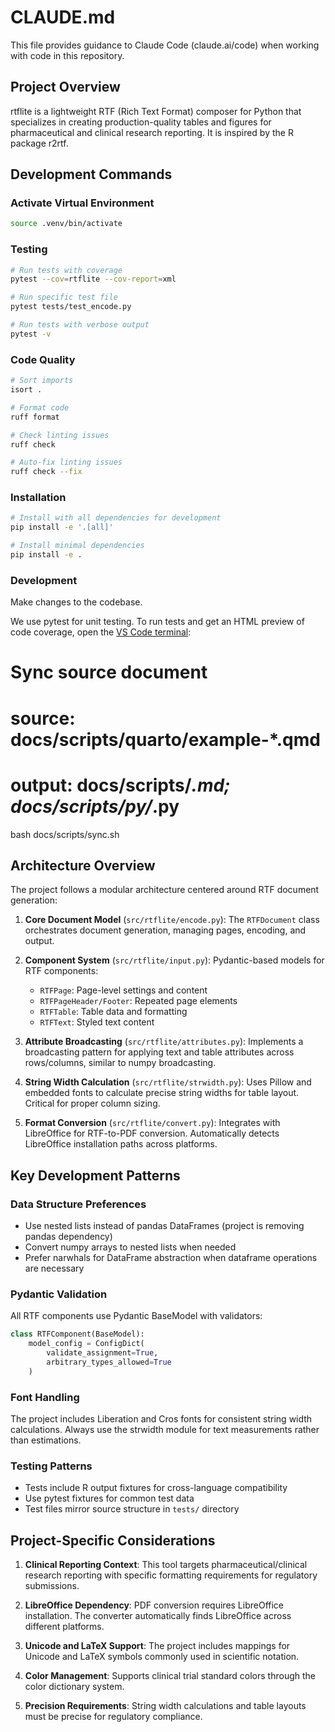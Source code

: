 # CLAUDE.md

This file provides guidance to Claude Code (claude.ai/code) when working with code in this repository.

## Project Overview
rtflite is a lightweight RTF (Rich Text Format) composer for Python that specializes in creating production-quality tables and figures for pharmaceutical and clinical research reporting. It is inspired by the R package r2rtf.

## Development Commands

### Activate Virtual Environment
```bash
source .venv/bin/activate
```

### Testing
```bash
# Run tests with coverage
pytest --cov=rtflite --cov-report=xml

# Run specific test file
pytest tests/test_encode.py

# Run tests with verbose output
pytest -v
```

### Code Quality
```bash
# Sort imports
isort .

# Format code
ruff format

# Check linting issues
ruff check

# Auto-fix linting issues
ruff check --fix
```

### Installation
```bash
# Install with all dependencies for development
pip install -e '.[all]'

# Install minimal dependencies
pip install -e .
```


### Development

Make changes to the codebase.

We use pytest for unit testing. To run tests and get an HTML preview of
code coverage, open the
[VS Code terminal](https://code.visualstudio.com/docs/terminal/basics):

# Sync source document
# source: docs/scripts/quarto/example-*.qmd
# output: docs/scripts/*.md; docs/scripts/py/*.py
bash docs/scripts/sync.sh

## Architecture Overview

The project follows a modular architecture centered around RTF document generation:

1. **Core Document Model** (`src/rtflite/encode.py`): The `RTFDocument` class orchestrates document generation, managing pages, encoding, and output.

2. **Component System** (`src/rtflite/input.py`): Pydantic-based models for RTF components:
   - `RTFPage`: Page-level settings and content
   - `RTFPageHeader/Footer`: Repeated page elements
   - `RTFTable`: Table data and formatting
   - `RTFText`: Styled text content

3. **Attribute Broadcasting** (`src/rtflite/attributes.py`): Implements a broadcasting pattern for applying text and table attributes across rows/columns, similar to numpy broadcasting.

4. **String Width Calculation** (`src/rtflite/strwidth.py`): Uses Pillow and embedded fonts to calculate precise string widths for table layout. Critical for proper column sizing.

5. **Format Conversion** (`src/rtflite/convert.py`): Integrates with LibreOffice for RTF-to-PDF conversion. Automatically detects LibreOffice installation paths across platforms.

## Key Development Patterns

### Data Structure Preferences
- Use nested lists instead of pandas DataFrames (project is removing pandas dependency)
- Convert numpy arrays to nested lists when needed
- Prefer narwhals for DataFrame abstraction when dataframe operations are necessary

### Pydantic Validation
All RTF components use Pydantic BaseModel with validators:
```python
class RTFComponent(BaseModel):
    model_config = ConfigDict(
        validate_assignment=True,
        arbitrary_types_allowed=True
    )
```

### Font Handling
The project includes Liberation and Cros fonts for consistent string width calculations. Always use the strwidth module for text measurements rather than estimations.

### Testing Patterns
- Tests include R output fixtures for cross-language compatibility
- Use pytest fixtures for common test data
- Test files mirror source structure in `tests/` directory

## Project-Specific Considerations

1. **Clinical Reporting Context**: This tool targets pharmaceutical/clinical research reporting with specific formatting requirements for regulatory submissions.

2. **LibreOffice Dependency**: PDF conversion requires LibreOffice installation. The converter automatically finds LibreOffice across different platforms.

3. **Unicode and LaTeX Support**: The project includes mappings for Unicode and LaTeX symbols commonly used in scientific notation.

4. **Color Management**: Supports clinical trial standard colors through the color dictionary system.

5. **Precision Requirements**: String width calculations and table layouts must be precise for regulatory compliance.